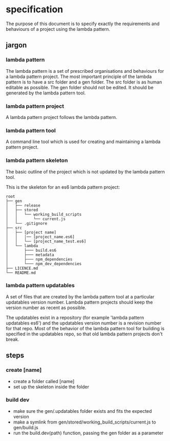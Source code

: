 # specification

The purpose of this document is to specify exactly the requirements and
behaviours of a project using the lambda pattern.

## jargon

### lambda pattern

The lambda pattern is a set of prescribed organisations and behaviours for a
lambda pattern project. The most important principle of the lambda pattern is to
have a src folder and a gen folder. The src folder is as human editable as
possible. The gen folder should not be edited. It should be generated by the
lambda pattern tool.

### lambda pattern project

A lambda pattern project follows the lambda pattern.

### lambda pattern tool

A command line tool which is used for creating and maintaining a lambda pattern
project.

### lambda pattern skeleton

The basic outline of the project which is not updated by the lambda pattern
tool.

This is the skeleton for an es6 lambda pattern project:

```
root
├── gen
│   ├── release
│   ├── stored
│   │   └── working_build_scripts
│   │       └── current.js
│   └── .gitignore
├── src
│   ├── [project name]
│   │   │── [project_name.es6]
│   │   └── [project_name_test.es6]
│   └── lambda
│       ├─── build.es6
│       ├─── metadata
│       ├─── npm_dependencies
│       └─── npm_dev_dependencies
├── LICENCE.md
└── README.md
```

### lambda pattern updatables

A set of files that are created by the lambda pattern tool at a particular
updatables version number. Lambda pattern projects should keep the version
number as recent as possible.

The updatables exist in a repository (for example 'lambda pattern updatables
es6') and the updatables version number is a revision number for that repo. Most
of the behavior of the lambda pattern tool for building is specified in the
updatables repo, so that old lambda pattern projects don't break.

## steps

### create [name]

* create a folder called [name]
* set up the skeleton inside the folder

### build dev

* make sure the gen/.updatables folder exists and fits the expected version
* make a symlink from gen/stored/working_build_scripts/current.js to
    gen/build.js
* run the build.dev(path) function, passing the gen folder as a parameter
